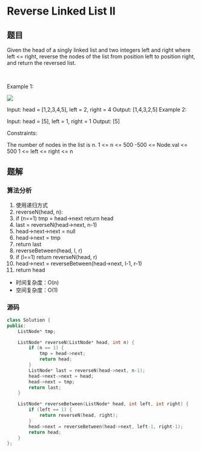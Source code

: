 #  Reverse Linked List II
## 题目
Given the head of a singly linked list and two integers left and right where left <= right, reverse the nodes of the list from position left to position right, and return the reversed list.

 

Example 1:

![](https://assets.leetcode.com/uploads/2021/02/19/rev2ex2.jpg)

Input: head = [1,2,3,4,5], left = 2, right = 4
Output: [1,4,3,2,5]
Example 2:

Input: head = [5], left = 1, right = 1
Output: [5]
 

Constraints:

The number of nodes in the list is n.
1 <= n <= 500
-500 <= Node.val <= 500
1 <= left <= right <= n

## 题解
### 算法分析
1. 使用递归方式
2. reverseN(head, n):
3.  if (n==1) 
        tmp = head->next 
        return head
4.  last = reverseN(head->next, n-1)
5.  head->next->next = null
6.  head->next = tmp
7.  return last
8. reverseBetween(head, l, r)
9.  if (l==1)
        return reverseN(head, r)
10. head->next = reverseBetween(head->next, l-1, r-1)
11. return head
+ 时间复杂度：O(n)
+ 空间复杂度：O(1)
### 源码
```C++ []
class Solution {
public:
    ListNode* tmp;

    ListNode* reverseN(ListNode* head, int n) {
        if (n == 1) {
            tmp = head->next;
            return head;
        }
        ListNode* last = reverseN(head->next, n-1);
        head->next->next = head;
        head->next = tmp;
        return last;
    }

    ListNode* reverseBetween(ListNode* head, int left, int right) {
        if (left == 1) {
            return reverseN(head, right);
        }
        head->next = reverseBetween(head->next, left-1, right-1);
        return head;
    }
};